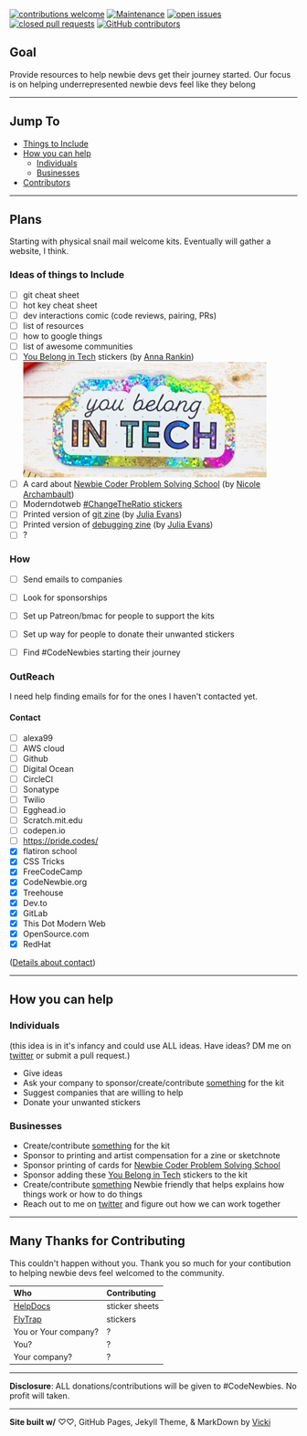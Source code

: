 [![contributions welcome](https://img.shields.io/badge/contributions-welcome-brightgreen.svg)](https://github.com/VickiLanger/CodeNewbie-Kit/fork)
[![Maintenance](https://img.shields.io/badge/Maintained%3F-yes-green.svg)](https://GitHub.com/VickiLanger/CodeNewbie-Kit/graphs/commit-activity)
[![open issues](https://img.shields.io/github/issues/VickiLanger/CodeNewbie-Kit.svg)](https://github.com/VickiLanger/CodeNewbie-Kit/issues?q=is%3Aopen+is%3Aissue)
[![closed pull requests](https://img.shields.io/github/issues-pr-closed/VickiLanger/CodeNewbie-Kit.svg)](https://github.com/VickiLanger/CodeNewbie-Kit/pulls?q=is%3Apr+is%3Aclosed)
[![GitHub contributors](https://img.shields.io/github/contributors/VickiLanger/CodeNewbie-Kit.svg)](https://GitHub.com/VickiLanger/CodeNewbie-Kit/graphs/contributors/)

## Goal
Provide resources to help newbie devs get their journey started. Our focus is on helping underrepresented newbie devs feel like they belong

---

## Jump To
- [Things to Include](#ideas-of-things-to-include)
- [How you can help](#how-you-can-help)
  * [Individuals](#individuals)
  * [Businesses](#businesses)
- [Contributors](#many-thanks-for-contributing)

---
## Plans

Starting with physical snail mail welcome kits. Eventually will gather a website, I think.

### Ideas of things to Include
- [ ] git cheat sheet 
- [ ] hot key cheat sheet
- [ ] dev interactions comic (code reviews, pairing, PRs)
- [ ] list of resources
- [ ] how to google things
- [ ] list of awesome communities
- [ ] [You Belong in Tech](https://www.etsy.com/listing/737865757/you-belong-in-tech-sticker) stickers (by [Anna Rankin](https://twitter.com/anniesqueedle)) ![You Belong In Tech metalic sticker](/images/you-belong-in-tech.png) 
- [ ] A card about [Newbie Coder Problem Solving School](http://lavieencode.net/courses/ncpss/) (by [Nicole Archambault](https://twitter.com/lavie_encode)) 
- [ ] Moderndotweb [#ChangeTheRatio stickers](https://thisdot.squarespace.com/store/changetheratio-sticker-pack-10-stickers)
- [ ] Printed version of [git zine](https://wizardzines.com/zines/oh-shit-git/) (by [Julia Evans](https://twitter.com/b0rk)) 
- [ ] Printed version of [debugging zine](https://wizardzines.com/zines/bugs/) (by [Julia Evans](https://twitter.com/b0rk)) 
- [ ]  ?

### How
- [ ] Send emails to companies
- [ ] Look for sponsorships
- [ ] Set up Patreon/bmac for people to support the kits
- [ ] Set up way for people to donate their unwanted stickers
- [ ] Find #CodeNewbies starting their journey


### OutReach

I need help finding emails for for the ones I haven't contacted yet.

#### Contact

- [ ] alexa99
- [ ] AWS cloud
- [ ] Github
- [ ] Digital Ocean
- [ ] CircleCI
- [ ] Sonatype
- [ ] Twilio
- [ ] Egghead.io
- [ ] Scratch.mit.edu
- [ ] codepen.io
- [ ] https://pride.codes/
- [x] flatiron school
- [x] CSS Tricks
- [x] FreeCodeCamp
- [x] CodeNewbie.org
- [x] Treehouse
- [x] Dev.to
- [x] GitLab
- [x] This Dot Modern Web
- [x] OpenSource.com
- [x] RedHat

([Details about contact](contacted.md))

---
## How you can help

### Individuals
(this idea is in it's infancy and could use ALL ideas. Have ideas? DM me on [twitter](https://twitter.com/vicki_langer) or submit a pull request.)

 - Give ideas
 - Ask your company to sponsor/create/contribute [something](#ideas-of-things-to-include) for the kit
 - Suggest companies that are willing to help
 - Donate your unwanted stickers


### Businesses

 - Create/contribute [something](#ideas-of-things-to-include) for the kit
 - Sponsor to printing and artist compensation for a zine or sketchnote
 - Sponsor printing of cards for [Newbie Coder Problem Solving School](http://lavieencode.net/courses/ncpss/)
 - Sponsor adding these [You Belong in Tech](https://www.etsy.com/listing/737865757/you-belong-in-tech-sticker) stickers to the kit
 - Create/contribute [something](#ideas-of-things-to-include) Newbie friendly that helps explains how things work or how to do things
 - Reach out to me on [twitter](https://twitter.com/vicki_langer) and figure out how we can work together


---
## Many Thanks for Contributing

This couldn't happen without you. Thank you so much for your contibution to helping newbie devs feel welcomed to the community.

| Who        | Contributing |
|:-----------|:-------------|
| [HelpDocs](https://www.helpdocs.io)  | sticker sheets |
| [FlyTrap](https://www.getflytrap.com) | stickers |
| You or Your company? | ? |
| You? | ? |
| Your company? | ? |

---
**Disclosure**: ALL donations/contributions will be given to #CodeNewbies. No profit will taken.

---
**Site built w/**  ♡♡, GitHub Pages, Jekyll Theme, & MarkDown by [Vicki](https://twitter.com/vicki_langer)
